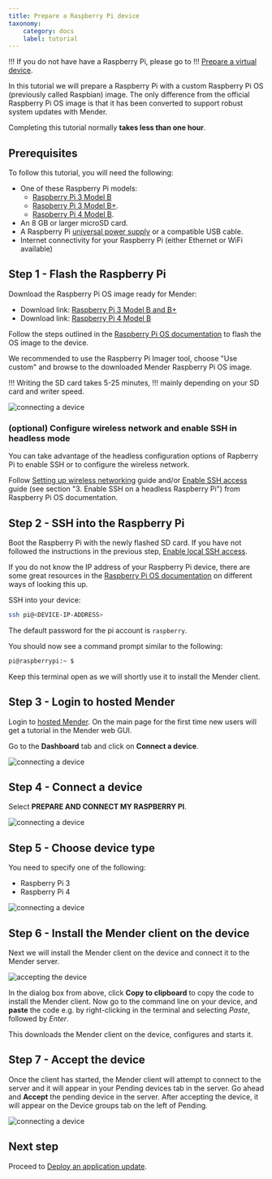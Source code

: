 ```yaml
---
title: Prepare a Raspberry Pi device
taxonomy:
    category: docs
    label: tutorial
---
```


!!! If you do not have have a Raspberry Pi, please go to
!!! [Prepare a virtual device](../02.Prepare-a-virtual-device/docs.md).

In this tutorial we will prepare a Raspberry Pi with a custom Raspberry Pi OS
(previously called Raspbian) image. The only difference from the official
Raspberry Pi OS image is that it has been converted to support robust system
updates with Mender.

Completing this tutorial normally **takes less than one hour**.

## Prerequisites

To follow this tutorial, you will need the following:

* One of these Raspberry Pi models:
  * [Raspberry Pi 3 Model B](https://www.raspberrypi.org/products/raspberry-pi-3-model-b/?target=_blank)
  * [Raspberry Pi 3 Model B+](https://www.raspberrypi.org/products/raspberry-pi-3-model-b-plus/?target=_blank).
  * [Raspberry Pi 4 Model B](https://www.raspberrypi.org/products/raspberry-pi-4-model-b/?target=_blank).
* An 8 GB or larger microSD card.
* A Raspberry Pi [universal power supply](https://www.raspberrypi.org/products/raspberry-pi-universal-power-supply?target=_blank) or a compatible USB cable.
* Internet connectivity for your Raspberry Pi (either Ethernet or WiFi available)

## Step 1 - Flash the Raspberry Pi

Download the Raspberry Pi OS image ready for Mender:
  * Download link: [Raspberry Pi 3 Model B and B+][raspios-buster-lite-raspberrypi3-mender.img.xz]
  * Download link: [Raspberry Pi 4 Model B][raspios-buster-lite-raspberrypi4-mender.img.xz]

<!--AUTOVERSION: "mender-convert-%.img.xz"/mender-convert -->
[raspios-buster-lite-raspberrypi3-mender.img.xz]: https://d4o6e0uccgv40.cloudfront.net/2021-01-11-raspios-buster-armhf-lite/arm/2021-01-11-raspios-buster-armhf-lite-raspberrypi3-mender-convert-master.img.xz
[raspios-buster-lite-raspberrypi4-mender.img.xz]: https://d4o6e0uccgv40.cloudfront.net/2021-01-11-raspios-buster-armhf-lite/arm/2021-01-11-raspios-buster-armhf-lite-raspberrypi4-mender-convert-master.img.xz


Follow the steps outlined in the [Raspberry Pi OS documentation](https://www.raspberrypi.org/documentation/installation/installing-images?target=_blank)
to flash the OS image to the device.

We recommended to use the Raspberry Pi Imager tool, choose "Use custom" and
browse to the downloaded Mender Raspberry Pi OS image.

!!! Writing the SD card takes 5-25 minutes,
!!! mainly depending on your SD card and writer speed.

![connecting a device](image1.png)

### (optional) Configure wireless network and enable SSH in headless mode

You can take advantage of the headless configuration options of Rapberry Pi to
enable SSH or to configure the wireless network.

Follow [Setting up wireless
networking](https://www.raspberrypi.org/documentation/configuration/wireless/headless.md)
guide and/or [Enable SSH
access](https://www.raspberrypi.org/documentation/remote-access/ssh/README.md?target=_blank)
guide (see section "3. Enable SSH on a headless Raspberry Pi") from Raspberry Pi
OS documentation.

## Step 2 - SSH into the Raspberry Pi

Boot the Raspberry Pi with the newly flashed SD card. If you have not followed
the instructions in the previous step, [Enable local SSH
access](https://www.raspberrypi.org/documentation/remote-access/ssh/README.md?target=_blank).

If you do not know the IP address of your Raspberry Pi device, there are some
great resources in the
[Raspberry Pi OS documentation](https://www.raspberrypi.org/documentation/remote-access/ip-address.md?target=_blank)
on different ways of looking this up.

SSH into your device:

```bash
ssh pi@<DEVICE-IP-ADDRESS>
```

The default password for the pi account is `raspberry`.

You should now see a command prompt similar to the following:

```bash
pi@raspberrypi:~ $
```

Keep this terminal open as we will shortly use it to install the Mender client.

## Step 3 - Login to hosted Mender

Login to [hosted Mender](https://hosted.mender.io?target=_blank). On the main
page for the first time new users will get a tutorial in the Mender web GUI.

Go to the **Dashboard** tab and click on **Connect a device**.

![connecting a device](Image_0.png)

## Step 4 - Connect a device

Select **PREPARE AND CONNECT MY RASPBERRY PI**.

![connecting a device](Image_1.png)

## Step 5 - Choose device type

You need to specify one of the following:

- Raspberry Pi 3
- Raspberry Pi 4

![connecting a device](Image_2.png)

## Step 6 - Install the Mender client on the device

Next we will install the Mender client on the device and connect it to the Mender
server.

![accepting the device](Image_3.png)

In the dialog box from above, click **Copy to clipboard** to copy the code to
install the Mender client. Now go to the command line on your device, and
**paste** the code e.g. by right-clicking in the terminal and selecting *Paste*,
followed by *Enter*.

This downloads the Mender client on the device, configures and starts it.

## Step 7 - Accept the device

Once the client has started, the Mender client will attempt to connect to the
server and it will appear in your Pending devices tab in the server. Go ahead
and **Accept** the pending device in the server. After accepting the device, it
will appear on the Device groups tab on the left of Pending.

![connecting a device](Image_4.png)

## Next step

Proceed to [Deploy an application update](../../02.Deploy-an-application-update/docs.md).
